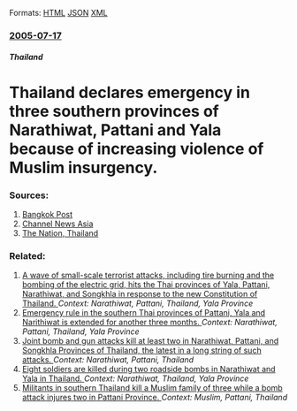 
Formats: [HTML](/news/2005/07/17/thailand-declares-emergency-in-three-southern-provinces-of-narathiwat-pattani-and-yala-because-of-increasing-violence-of-muslim-insurgency.html)  [JSON](/news/2005/07/17/thailand-declares-emergency-in-three-southern-provinces-of-narathiwat-pattani-and-yala-because-of-increasing-violence-of-muslim-insurgency.json)  [XML](/news/2005/07/17/thailand-declares-emergency-in-three-southern-provinces-of-narathiwat-pattani-and-yala-because-of-increasing-violence-of-muslim-insurgency.xml)  

### [2005-07-17](/news/2005/07/17/index.md)

##### Thailand
#  Thailand declares emergency in three southern provinces of Narathiwat, Pattani and Yala because of increasing violence of Muslim insurgency. 




### Sources:

1. [Bangkok Post](http://www.bangkokpost.com/News/18Jul2005_news34.php)
2. [Channel News Asia](http://www.channelnewsasia.com/stories/afp_asiapacific/view/158409/1/.html)
3. [The Nation, Thailand](http://nationmultimedia.com/2005/07/18/headlines/index.php?news=headlines_18060572.html)

### Related:

1. [A wave of small-scale terrorist attacks, including tire burning and the bombing of the electric grid, hits the Thai provinces of Yala, Pattani, Narathiwat, and Songkhla in response to the new Constitution of Thailand. ](/news/2017/04/7/a-wave-of-small-scale-terrorist-attacks-including-tire-burning-and-the-bombing-of-the-electric-grid-hits-the-thai-provinces-of-yala-patta.md) _Context: Narathiwat, Pattani, Thailand, Yala Province_
2. [Emergency rule in the southern Thai provinces of Pattani, Yala and Narithiwat is extended for another three months. ](/news/2014/06/17/emergency-rule-in-the-southern-thai-provinces-of-pattani-yala-and-narithiwat-is-extended-for-another-three-months.md) _Context: Narathiwat, Pattani, Thailand, Yala Province_
3. [Joint bomb and gun attacks kill at least two in Narathiwat, Pattani, and Songkhla Provinces of Thailand, the latest in a long string of such attacks. ](/news/2017/04/19/joint-bomb-and-gun-attacks-kill-at-least-two-in-narathiwat-pattani-and-songkhla-provinces-of-thailand-the-latest-in-a-long-string-of-such.md) _Context: Narathiwat, Pattani, Thailand_
4. [Eight soldiers are killed during two roadside bombs in Narathiwat and Yala in Thailand. ](/news/2010/07/2/eight-soldiers-are-killed-during-two-roadside-bombs-in-narathiwat-and-yala-in-thailand.md) _Context: Narathiwat, Thailand, Yala Province_
5. [ Militants in southern Thailand kill a Muslim family of three while a bomb attack injures two in Pattani Province. ](/news/2009/12/4/militants-in-southern-thailand-kill-a-muslim-family-of-three-while-a-bomb-attack-injures-two-in-pattani-province.md) _Context: Muslim, Pattani, Thailand_
